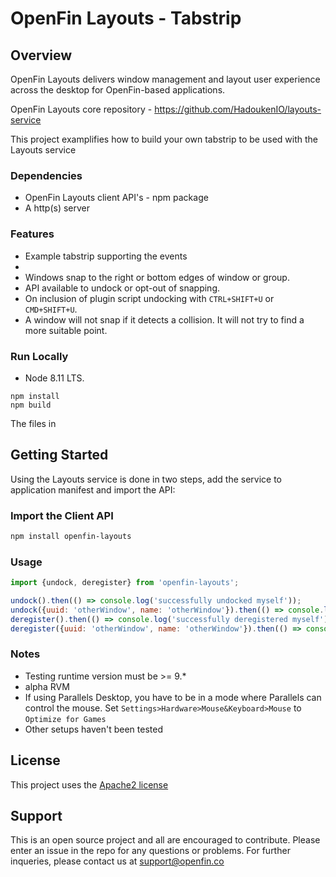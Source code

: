 # OpenFin Layouts - Tabstrip


## Overview
OpenFin Layouts delivers window management and layout user experience across the desktop for OpenFin-based applications.

OpenFin Layouts core repository - https://github.com/HadoukenIO/layouts-service

This project examplifies how to build your own tabstrip to be used with the Layouts service

### Dependencies
- OpenFin Layouts client API's - npm package
- A http(s) server

### Features
- Example tabstrip supporting the events
- 
- Windows snap to the right or bottom edges of window or group.
- API available to undock or opt-out of snapping.
- On inclusion of plugin script undocking with `CTRL+SHIFT+U` or `CMD+SHIFT+U`.
- A window will not snap if it detects a collision. It will not try to find a more suitable point.

### Run Locally
- Node 8.11 LTS.
    
```
npm install 
npm build
```
The files in 
## Getting Started

Using the Layouts service is done in two steps, add the service to application manifest and import the API:


### Import the Client API

```bash
npm install openfin-layouts
```

### Usage

```javascript
import {undock, deregister} from 'openfin-layouts';

undock().then(() => console.log('successfully undocked myself'));
undock({uuid: 'otherWindow', name: 'otherWindow'}).then(() => console.log('successfully undocked otherWindow'));
deregister().then(() => console.log('successfully deregistered myself'));
deregister({uuid: 'otherWindow', name: 'otherWindow'}).then(() => console.log('successfully deregistered otherWindow'));
```

### Notes
- Testing runtime version must be >= 9.*
- alpha RVM
- If using Parallels Desktop, you have to be in a mode where Parallels can control the mouse. Set `Settings>Hardware>Mouse&Keyboard>Mouse` to `Optimize for Games`
- Other setups haven't been tested



## License
This project uses the [Apache2 license](https://www.apache.org/licenses/LICENSE-2.0)

## Support
This is an open source project and all are encouraged to contribute.
Please enter an issue in the repo for any questions or problems. For further inqueries, please contact us at support@openfin.co
